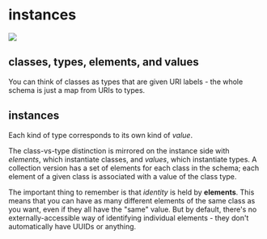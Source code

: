 # instances

![](/images/instance.png)

## classes, types, elements, and values

You can think of classes as types that are given URI labels - the whole schema is just a map from URIs to types.

## instances

Each kind of type corresponds to its own kind of _value_.

The class-vs-type distinction is mirrored on the instance side with _elements_, which instantiate classes, and _values_, which instantiate types. A collection version has a set of elements for each class in the schema; each element of a given class is associated with a value of the class type.

The important thing to remember is that _identity_ is held by **elements**. This means that you can have as many different elements of the same class as you want, even if they all have the "same" value. But by default, there's no externally-accessible way of identifying individual elements - they don't automatically have UUIDs or anything.
